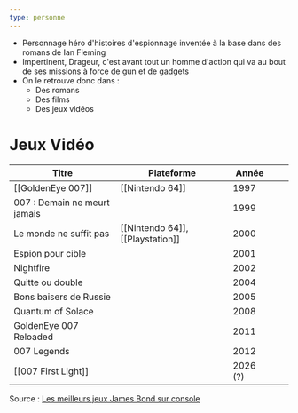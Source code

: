 ```yaml
---
type: personne
---
```

- Personnage héro d'histoires d'espionnage inventée à la base dans des romans de Ian Fleming 
- Impertinent, Drageur, c'est avant tout un homme d'action qui va au bout de ses missions à force de gun et de gadgets
- On le retrouve donc dans :
	- Des romans
	- Des films
	- Des jeux vidéos

# Jeux Vidéo

| Titre                        | Plateforme                       | Année    |     |     |
| ---------------------------- | -------------------------------- | -------- | --- | --- |
| [[GoldenEye 007]]            | [[Nintendo 64]]                  | 1997     |     |     |
| 007 : Demain ne meurt jamais |                                  | 1999     |     |     |
| Le monde ne suffit pas       | [[Nintendo 64]], [[Playstation]] | 2000     |     |     |
| Espion pour cible            |                                  | 2001     |     |     |
| Nightfire                    |                                  | 2002     |     |     |
| Quitte ou double             |                                  | 2004     |     |     |
| Bons baisers de Russie       |                                  | 2005     |     |     |
| Quantum of Solace            |                                  | 2008     |     |     |
| GoldenEye 007 Reloaded       |                                  | 2011     |     |     |
| 007 Legends                  |                                  | 2012     |     |     |
| [[007 First Light]]          |                                  | 2026 (?) |     |     |
Source : [Les meilleurs jeux James Bond sur console](https://retrogaming.me/les-meilleurs-jeux-james-bond-sur-console/)



